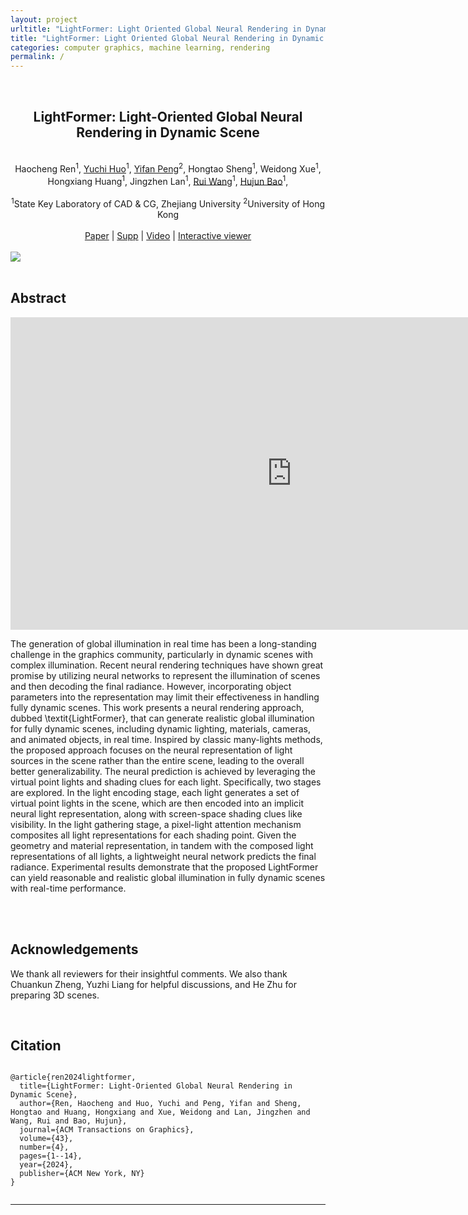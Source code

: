 ```yaml
---
layout: project
urltitle: "LightFormer: Light Oriented Global Neural Rendering in Dynamic Scene"
title: "LightFormer: Light Oriented Global Neural Rendering in Dynamic Scene"
categories: computer graphics, machine learning, rendering
permalink: /
---
```

<style> 
.center{text-align:center} 
</style> 

<br>
<div class="row">
  <div class="col-xs-12">
    <center>
      <h2>LightFormer: Light-Oriented Global Neural Rendering in Dynamic Scene</h2>
    </center>
    <br>
    <center>
      Haocheng Ren<sup>1</sup>,
      <a href="http://www.cad.zju.edu.cn/home/huo/">Yuchi Huo</a><sup>1</sup>,
      <a href="https://www.eee.hku.hk/~evanpeng/">Yifan Peng</a><sup>2</sup>,
      Hongtao Sheng<sup>1</sup>,
      Weidong Xue<sup>1</sup>,
      Hongxiang Huang<sup>1</sup>,
      Jingzhen Lan<sup>1</sup>,
      <a href="http://www.cad.zju.edu.cn/home/rwang/">Rui Wang</a><sup>1</sup>,
      <a href="http://www.cad.zju.edu.cn/home/bao/">Hujun Bao</a><sup>1</sup>,
    </center>
    <br>
    <center>
      <sup>1</sup>State Key Laboratory of CAD &amp; CG, Zhejiang University
      <sup>2</sup>University of Hong Kong
    </center>
    <br>
    <!-- <center>
      (*: Equal Contribution)
    </center>
    <br> -->
    <center>
      <!-- <a href='https://arxiv.org/abs/2107.06149'>arXiv</a> | <a href="{{ "/static/pdf/supp.pdf" | prepend:site.baseurl }}">Supp</a> | <a href='https://www.kujiale.com/coohomcloud/minervas'>Online System</a> | <a href="https://coohom.github.io/cloud-docs/">Doc</a> -->
      <!--  -->
      <a href="{{ "/static/pdf/paper.pdf" | prepend:site.baseurl }}">Paper</a> | <a href="{{ "/static/pdf/supp.pdf" | prepend:site.baseurl }}">Supp</a> | <a href='https://pan.zju.edu.cn/share/555b20693638fcd67b7f8968c6?isCurrent=1&isopen=1&preview=455036531272&preview_side_active=1&scenario=share&share_type=file'>Video</a> | <a href="{{ "/comparison_tool/index.html" | prepend:site.baseurl }}">Interactive viewer</a>
    </center>
  </div>
</div><br>

<div class="row">
  <div class="col-md-12">
    <img src="{{ "/static/img/teaser.png" | prepend:site.baseurl }}">
  </div>
</div><br>

<!-- <div class="row" id="news">
  <div class="col-xs-12">
    <h2>News</h2>
  </div>
</div> -->

<!-- <div class="row">
  <div class="col-xs-12">
    <ul>
      <li>2022-08: The MINERVAS System is accepted to Computer Graphics Forum, Pacific Graphics 2022!</li>
      <li>2021-07: The MINERVAS System is available online!</li>
    </ul>
  </div>
</div><br> -->


<div class="row" id="abstract">
  <div class="col-xs-12">
    <h2>Abstract</h2>
  </div>
</div>

<div class="row">
  <div class="col-xs-12">
    <p>
      <!-- <center><iframe width="900" height="500" src="https://www.youtube.com/embed/wUUINjbLNG0" frameborder="0" allow="accelerometer; autoplay; encrypted-media; gyroscope; picture-in-picture" allowfullscreen></iframe></center> -->
      <!-- <center><iframe width="900" height="500" src="https://www.youtube.com/embed/sAr4AYdpdrU" frameborder="0" allow="accelerometer; autoplay; encrypted-media; gyroscope; picture-in-picture" allowfullscreen></iframe></center> -->
      <center><iframe width="900" height="500" src="https://www.youtube.com/embed/5PflBxEjeq4" frameborder="0" allow="accelerometer; autoplay; encrypted-media; gyroscope; picture-in-picture" allowfullscreen></iframe></center>
    </p>
    <p>
      The generation of global illumination in real time has been a long-standing challenge in the graphics community, particularly in dynamic scenes with complex illumination. 
      Recent neural rendering techniques have shown great promise by utilizing neural networks to represent the illumination of scenes and then decoding the final radiance. However, incorporating object parameters into the representation may limit their effectiveness in handling fully dynamic scenes.
      This work presents a neural rendering approach, dubbed \textit{LightFormer}, that can generate realistic global illumination for fully dynamic scenes, including dynamic lighting, materials, cameras, and animated objects, in real time. Inspired by classic many-lights methods, the proposed approach focuses on the neural representation of light sources in the scene rather than the entire scene, leading to the overall better generalizability. The neural prediction is achieved by leveraging the virtual point lights and shading clues for each light.
      Specifically, two stages are explored. In the light encoding stage, each light generates a set of virtual point lights in the scene, which are then encoded into an implicit neural light representation, along with screen-space shading clues like visibility. In the light gathering stage, a pixel-light attention mechanism composites all light representations for each shading point. Given the geometry and material representation, in tandem with the composed light representations of all lights, a lightweight neural network predicts the final radiance.
      Experimental results demonstrate that the proposed LightFormer can yield reasonable and realistic global illumination in fully dynamic scenes with real-time performance.
    </p>
  </div>
</div><br>

<!-- <div class="row">
  <div class="col-xs-12">
    <h2>Online System</h2>
  </div>
</div>

<div class="row">
  <div class="col-xs-12">
    <p>
      We provide a free trial account for each user with the limited scene and machine time, you can sign up <a href='https://www.kujiale.com/coohomcloud/minervas#/register'>here</a>. If you would like to use our system for research purposes, please send the <a href="{{ "/static/pdf/tos.pdf" | prepend:site.baseurl }}">Terms of Use</a> to <a href="mailto:minervas@qunhemail.com" class="email" data-animate-hover="shake" data-animate="fadeInUp">MINERVAS Group<i class="fa fa-envelope"></i></a>. Once receiving the agreement form, our group will contact you.
    </p>
  </div>
</div><br>

<div class="row">
  <div class="col-xs-12">
    <h2>DSL Examples</h2>
  </div>
</div>

<div class="row">
  <div class="col-xs-12">
    <p>
      MINERVAS system allows users to control the data generation pipeline via Domain Specific Language (DSL). The DSL is designed with flexibility and ease of use. For flexibility, we build our DSL as an internal DSL under the Python programming language. For ease of use, we provide several common samplers for users to easily generate diverse scenes for domain randomization.
    </p>
    <p>
      Here we show some examples of our DSL and generated results. We only show the built-in samplers here. For more information about DSL, please refer to <a href='https://coohom.github.io/cloud-docs/'>Document</a>.
    </p>
  </div>
</div><br> -->


<!-- **** Furniture arrangement sampler *** -->
<!-- <div class="center">
  <div class="col-xs-12">
    <h3>Furniture Rearrangment</h3>
  </div>
</div>

<link rel="stylesheet" href="https://cdnjs.cloudflare.com/ajax/libs/highlight.js/11.0.1/styles/atom-one-light.min.css">
<script src="https://cdnjs.cloudflare.com/ajax/libs/highlight.js/11.0.1/highlight.min.js"></script>
<script>hljs.highlightAll();</script>
<pre><code class="python">class FurnitureLayoutSampler(SceneProcessor):
  def process(self):
      for room in self.shader.world.rooms:
          room.randomize_layout(self.shader.world)
</code></pre>

<link rel="stylesheet" href="{{ '/static/css/w3.css' | prepend:site.baseurl }}">
<div class="w3-center w3-content w3-section" style="max-width:600px">
  <img class="mySlides" src="{{ '/static/img/samples/Layout_0.jpg' | prepend:site.baseurl }}" style="width:100%">
  <img class="mySlides" src="{{ '/static/img/samples/Layout_1.jpg' | prepend:site.baseurl }}" style="width:100%">
  <img class="mySlides" src="{{ '/static/img/samples/Layout_2.jpg' | prepend:site.baseurl }}" style="width:100%">
  <img class="mySlides" src="{{ '/static/img/samples/Layout_3.jpg' | prepend:site.baseurl }}" style="width:100%">
</div>

<script type="text/javascript" src="{{ '/static/js/slideshow.js' | prepend:site.baseurl }}"></script>
<script>
carousel("mySlides", 0);
</script>

<!-- **** Material sampler *** -->
<!-- <div class="center">
  <div class="col-xs-12">
    <h3>Material Sampler</h3>
  </div>
</div>

<link rel="stylesheet" href="https://cdnjs.cloudflare.com/ajax/libs/highlight.js/11.0.1/styles/atom-one-light.min.css">
<script src="https://cdnjs.cloudflare.com/ajax/libs/highlight.js/11.0.1/highlight.min.js"></script>
<script>hljs.highlightAll();</script>
<pre><code class="python">class MaterialSampler(EntityProcessor):
    def process(self):
        for instance in self.shader.world.instances:
            if instance.label in [247, 894]: # 247: 'chair', 894: 'desk'
                self.shader.world.replace_material(id=instance.id)
</code></pre>

<link rel="stylesheet" href="{{ '/static/css/w3.css' | prepend:site.baseurl }}">
<div class="w3-center w3-content w3-section" style="max-width:600px">
  <img class="mySlides2" src="{{ '/static/img/samples/Material_4.jpg' | prepend:site.baseurl }}" style="width:100%">
  <img class="mySlides2" src="{{ '/static/img/samples/Material_6.jpg' | prepend:site.baseurl }}" style="width:100%">
  <img class="mySlides2" src="{{ '/static/img/samples/Material_7.jpg' | prepend:site.baseurl }}" style="width:100%">
  <img class="mySlides2" src="{{ '/static/img/samples/Material_8.jpg' | prepend:site.baseurl }}" style="width:100%">
</div>

<script>
carousel("mySlides2", 0);
</script> -->

<!-- **** Light sampler *** -->
<!-- <div class="center">
  <div class="col-xs-12">
    <h3>Light Sampler</h3>
  </div>
</div>

<link rel="stylesheet" href="https://cdnjs.cloudflare.com/ajax/libs/highlight.js/11.0.1/styles/atom-one-light.min.css">
<script src="https://cdnjs.cloudflare.com/ajax/libs/highlight.js/11.0.1/highlight.min.js"></script>
<script>hljs.highlightAll();</script>
<pre><code class="python">class LightSampler(EntityProcessor):
    def process(self):
        for light in self.shader.world.lights:
            light._tune_temp(1) # randomize color temperature
            light.tune_intensity(1) # randomize intensity
            light.tune_random(1.2) # randomize intensity
</code></pre>

<link rel="stylesheet" href="{{ '/static/css/w3.css' | prepend:site.baseurl }}">
<div class="w3-center w3-content w3-section" style="max-width:600px">
  <img class="mySlides3" src="{{ '/static/img/samples/Light_1.jpg' | prepend:site.baseurl }}" style="width:100%">
  <img class="mySlides3" src="{{ '/static/img/samples/Light_2.jpg' | prepend:site.baseurl }}" style="width:100%">
  <img class="mySlides3" src="{{ '/static/img/samples/Light_3.jpg' | prepend:site.baseurl }}" style="width:100%">
  <img class="mySlides3" src="{{ '/static/img/samples/Light_4.jpg' | prepend:site.baseurl }}" style="width:100%">
</div>

<script>
carousel("mySlides3", 0);
</script> -->


<!-- **** Model sampler *** -->
<!-- <div class="center">
  <div class="col-xs-12">
    <h3>Model Sampler</h3>
  </div>
</div>

<link rel="stylesheet" href="https://cdnjs.cloudflare.com/ajax/libs/highlight.js/11.0.1/styles/atom-one-light.min.css">
<script src="https://cdnjs.cloudflare.com/ajax/libs/highlight.js/11.0.1/highlight.min.js"></script>
<script>hljs.highlightAll();</script>
<pre><code class="python">class ModelSampler(EntityProcessor):
    def process(self):
        for instance in self.shader.world.instances:
            if instance.type == 'ASSET':
                self.shader.world.replace_model(id=instance.id)
</code></pre>

<link rel="stylesheet" href="{{ '/static/css/w3.css' | prepend:site.baseurl }}">
<div class="w3-center w3-content w3-section" style="max-width:600px">
  <img class="mySlides4" src="{{ '/static/img/samples/Model_0.jpg' | prepend:site.baseurl }}" style="width:100%">
  <img class="mySlides4" src="{{ '/static/img/samples/Model_1.jpg' | prepend:site.baseurl }}" style="width:100%">
  <img class="mySlides4" src="{{ '/static/img/samples/Model_16.jpg' | prepend:site.baseurl }}" style="width:100%">
  <img class="mySlides4" src="{{ '/static/img/samples/Model_14.jpg' | prepend:site.baseurl }}" style="width:100%">
</div>

<script>
carousel("mySlides4", 0);
</script> -->

<!-- **** Depth sampler *** -->
<!-- <div class="center">
  <div class="col-xs-12">
    <h3>Depth sampler</h3>
  </div>
</div>

<link rel="stylesheet" href="https://cdnjs.cloudflare.com/ajax/libs/highlight.js/11.0.1/styles/atom-one-light.min.css">
<script src="https://cdnjs.cloudflare.com/ajax/libs/highlight.js/11.0.1/highlight.min.js"></script>
<script>hljs.highlightAll();</script>
<pre><code class="python">class DepthNoiseSample(PixelProcessor):
    def process(self):
        # 0: NoNoiseModel
        # 1: GaussianNoiseModel
        # 2: PoissonNoiseModel
        # 3: SaltAndPepperNoiseModel
        # 4: KinectNoiseModel
        self.gen_depth(noise=4)
</code></pre>

<link rel="stylesheet" href="{{ '/static/css/w3.css' | prepend:site.baseurl }}">
<div class="w3-center w3-content w3-section" style="max-width:600px">
  <img class="mySlides5" src="{{ '/static/img/samples/depth.jpg' | prepend:site.baseurl }}" style="width:100%">
  <img class="mySlides5" src="{{ '/static/img/samples/depth_Kinect.jpg' | prepend:site.baseurl }}" style="width:100%">
  <img class="mySlides5" src="{{ '/static/img/samples/depth_Gaussian.jpg' | prepend:site.baseurl }}" style="width:100%">
  <img class="mySlides5" src="{{ '/static/img/samples/depth_Poisson.jpg' | prepend:site.baseurl }}" style="width:100%">
</div>

<script>
carousel("mySlides5", 0);
</script>
<br> -->

<!-- <div class="center">
  <div class="col-xs-12">
    <h3>Visual Results</h3>
  </div>
</div>


<link rel="stylesheet" href="{{ '/static/css/w3.css' | prepend:site.baseurl }}">
<div class="w3-center w3-content w3-section" style="max-width:1200px">
  <img class="mySlides5" src="{{ '/static/img/results1.png' | prepend:site.baseurl }}" style="width:100%">
</div>

<script>
carousel("mySlides0", 0);
</script>
<br>

<div class="center">
  <div class="col-xs-12">
    <h3>Free-view Walk-through</h3>
  </div>
</div>


<link rel="stylesheet" href="{{ '/static/css/w3.css' | prepend:site.baseurl }}">
<div class="w3-center w3-content w3-section" style="max-width:1200px">
  <img class="mySlides5" src="{{ '/static/img/results2.png' | prepend:site.baseurl }}" style="width:100%">
</div> -->

<script>
carousel("mySlides1", 0);
</script>
<br>




<div class="row">
  <div class="col-xs-12">
    <h2>Acknowledgements</h2>
  </div>
</div>

<div class="row">
  <div class="col-xs-12">
    <p>
      We thank all reviewers for their insightful comments. We also thank Chuankun Zheng, Yuzhi Liang for helpful discussions, and He Zhu for preparing 3D scenes. 
    </p>
  </div>
</div><br>

<div class="row">
  <div class="col-xs-12">
    <h2>Citation</h2>
  </div>
</div>

<link rel="stylesheet" href="https://cdnjs.cloudflare.com/ajax/libs/highlight.js/11.0.1/styles/atom-one-light.min.css">
<script src="https://cdnjs.cloudflare.com/ajax/libs/highlight.js/11.0.1/highlight.min.js"></script>
<!-- <script>hljs.highlightAll();</script> -->
<pre><code class="text">
@article{ren2024lightformer,
  title={LightFormer: Light-Oriented Global Neural Rendering in Dynamic Scene},
  author={Ren, Haocheng and Huo, Yuchi and Peng, Yifan and Sheng, Hongtao and Huang, Hongxiang and Xue, Weidong and Lan, Jingzhen and Wang, Rui and Bao, Hujun},
  journal={ACM Transactions on Graphics},
  volume={43},
  number={4},
  pages={1--14},
  year={2024},
  publisher={ACM New York, NY}
}
<!-- @article{10.1145/3582001,
author = {Ren, Haocheng and Fan, Hangming and Wang, Rui and Huo, Yuchi and Tang, Rui and Wang, Lei and Bao, Hujun},
title = {Data-Driven Digital Lighting Design for Residential Indoor Spaces},
year = {2023},
issue_date = {June 2023},
publisher = {Association for Computing Machinery},
address = {New York, NY, USA},
volume = {42},
number = {3},
issn = {0730-0301},
url = {https://doi.org/10.1145/3582001},
journal = {ACM Trans. Graph.},
doi = {10.1145/3582001},
month = {mar},
articleno = {28},
numpages = {18},
keywords = {Lighting design, neural network, interior design, deep learning, data-driven approach}} -->
</code></pre>

<hr>
